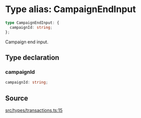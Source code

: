 # Type alias: CampaignEndInput

```ts
type CampaignEndInput: {
  campaignId: string;
};
```

Campaign end input.

## Type declaration

### campaignId

```ts
campaignId: string;
```

## Source

[src/types/transactions.ts:15](https://github.com/torque-labs/torque-ts-sdk/blob/2e5f57950645ce53fe6b770ba8048e80e413132e/src/types/transactions.ts#L15)
